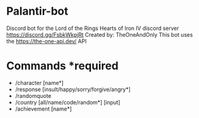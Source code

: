 # Palantir-bot
Discord bot for the Lord of the Rings Hearts of Iron IV discord server 
https://discord.gg/FsbkWkpjRt 
Created by: TheOneAndOnly
This bot uses the https://the-one-api.dev/ API
# Commands *required
- /character [name*]
- /response [insult/happy/sorry/forgive/angry*]
- /randomquote
- /country [all/name/code/random*] [input]
- /achievement [name*] 

